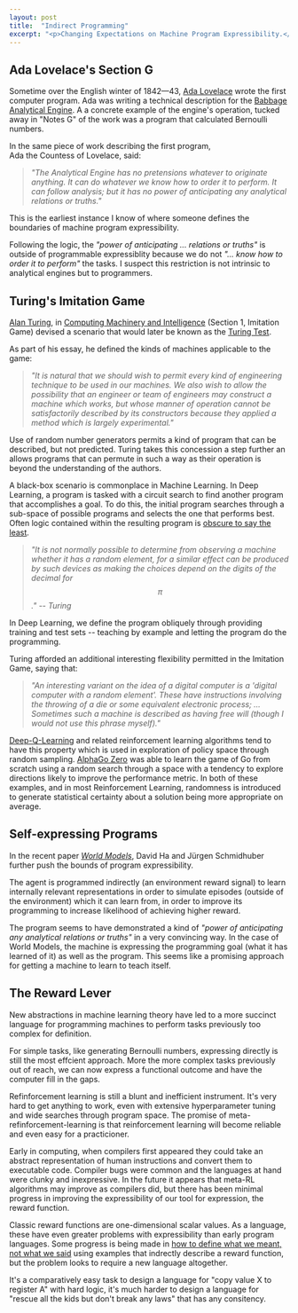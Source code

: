 ```yaml
---
layout: post
title:  "Indirect Programming"
excerpt: "<p>Changing Expectations on Machine Program Expressibility.</p>"
---
```


## Ada Lovelace's Section G

Sometime over the English winter of 1842&mdash;43, [Ada Lovelace](https://en.wikipedia.org/wiki/Ada_Lovelace#Work) wrote the first computer program.
Ada was writing a technical description for the [Babbage Analytical Engine](https://en.wikipedia.org/wiki/Analytical_Engine). A a concrete example of the engine's operation, tucked away in "Notes G" of the work was a program that calculated Bernoulli numbers.

In the same piece of work describing the first program, Ada&nbsp;the&nbsp;Countess&nbsp;of&nbsp;Lovelace, said:

> _"The Analytical Engine has no pretensions whatever to originate anything. It can do whatever we know how to order it to perform. It can follow analysis; but it has no power of anticipating any analytical relations or truths."_

This is the earliest instance I know of where someone defines the boundaries of machine program expressibility.

Following the logic, the _"power of anticipating ... relations or truths"_ is outside of programmable expressiblity because we do not _"... know how to order it to perform"_ the tasks.
I suspect this restriction is not intrinsic to analytical engines but to programmers.

## Turing's Imitation Game

[Alan Turing](https://en.wikipedia.org/wiki/Alan_Turing),
in [Computing Machinery and Intelligence](https://home.manhattan.edu/~tina.tian/CMPT420/Turing.pdf) (Section 1, Imitation Game)
devised a scenario that would later be known as the
[Turing Test](https://en.wikipedia.org/wiki/Turing_test).

As part of his essay, he defined the kinds of machines applicable to the game:

> _"It is natural that we should wish to permit every kind of engineering technique to be used in our machines. We also wish to allow the possibility that an engineer or team of engineers may construct a machine which works, but whose manner of operation cannot be satisfactorily described by its constructors because they applied a method which is largely experimental."_

Use of random number generators permits a kind of program that can be described, but not predicted.
Turing takes this concession a step further an allows programs that can permute in such a way as their operation is beyond the understanding of the authors.

A black-box scenario is commonplace in Machine Learning. In Deep Learning, a program is tasked with a circuit search to find another program that accomplishes a goal.
To do this, the initial program searches through a sub-space of possible programs and selects the one that performs best.
Often logic contained within the resulting program is [obscure to say the least](https://distill.pub/2018/building-blocks/).

> _"It is not normally possible to determine from observing a machine whether it has a random element, for a similar effect can be produced by such devices as making the choices depend on the digits of the decimal for $$\pi$$." -- Turing_

In Deep Learning, we define the program obliquely through providing training and test sets -- teaching by example and letting the program do the programming.

Turing afforded an additional interesting flexibility permitted in the Imitation Game, saying that:

> _"An interesting variant on the idea of a digital computer is a 'digital computer with a random element'. These have instructions involving the throwing of a die or some equivalent electronic process; ... Sometimes such a machine is described as having free will (though I would not use this phrase myself)."_

[Deep-Q-Learning](https://en.wikipedia.org/wiki/Q-learning#Deep_Q-learning) and related reinforcement learning algorithms tend to have this property which is used in exploration of policy space through random sampling.
[AlphaGo Zero](https://deepmind.com/blog/alphago-zero-learning-scratch/) was able to learn the game of Go from scratch using a random search through a space with a tendency to explore directions likely to improve the performance metric.
In both of these examples, and in most Reinforcement Learning, randomness is introduced to generate statistical certainty about a solution being more appropriate on average.

## Self-expressing Programs

In the recent paper _[World Models](https://arxiv.org/pdf/1803.10122.pdf)_, David Ha and Jürgen Schmidhuber further push the bounds of program expressibility.

The agent is programmed indirectly (an environment reward signal)
to learn internally relevant representations
in order to simulate episodes (outside of the environment)
which it can learn from,
in order to improve its programming
to increase likelihood of achieving higher reward.

The program seems to have demonstrated a kind of _"power of anticipating any analytical relations or truths"_ in a very convincing way.
In the case of World Models, the machine is expressing the programming goal (what it has learned of it) as well as the program.
This seems like a promising approach for getting a machine to learn to teach itself.

## The Reward Lever

New abstractions in machine learning theory have led to a more succinct language for programming machines to perform tasks previously too complex for definition.

For simple tasks, like generating Bernoulli numbers, expressing directly is still the most effcient approach.
More the more complex tasks previously out of reach, we can now express a functional outcome and have the computer fill in the gaps.

Refinforcement learning is still a blunt and inefficient instrument. It's very hard to get anything to work, even with extensive hyperparameter tuning and wide searches through program space. The promise of meta-refinforcement-learning is that reinforcement learning will become reliable and even easy for a practicioner.

Early in computing, when compilers first appeared they could take an abstract representation of human instructions and convert them to executable code. Compiler bugs were common and the languages at hand were clunky and inexpressive. In the future it appears that meta-RL algorithms may improve as compilers did, but there has been minimal progress in improving the expressibility of our tool for expression, the reward function.

Classic reward functions are one-dimensional scalar values. As a language, these have even greater problems with expressibility than early program languages. Some progress is being made in [how to define what we meant, not what we said](https://intelligence.org/files/ValueLearningProblem.pdf) using examples that indrectly describe a reward function, but the problem looks to require a new language altogether.

It's a comparatively easy task to design a language for "copy value X to register A" with hard logic, it's much harder to design a language for "rescue all the kids but don't break any laws" that has any consitency.

